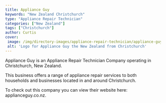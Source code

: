 ```yaml
---
title: Appliance Guy
keywords: "New Zealand Christchurch"
type: "Appliance Repair Technician"
categories: ["New Zealand"]
tags: ["Christchurch"]
author: Curtis
cover: 
 image: /img/directory-images/appliance-repair-technician/appliance-guy.webp
 alt: 'Logo for Appliance Guy the New Zealand from Christchurch'
---
```


Appliance Guy is an Appliance Repair Technician Company operating in Christchurch, New Zealand.

This business offers a range of appliance repair services to both households and businesses located in and around Christchurch.



To check out this company you can view their website here: applianceguy.co.nz.
